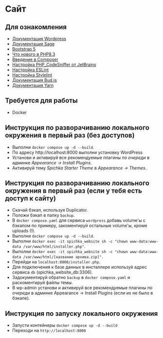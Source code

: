 # Сайт

## Для ознакомления

- [Документация Wordpress](https://wordpress.org/documentation/)
- [Документация Sage](https://roots.io/sage/docs/)
- [Bootstrap 5](https://getbootstrap.com/docs/5.3/getting-started/introduction/)
- [Что нового в PHP8.3](https://www.php.net/releases/8.3/ru.php) 
- [Введение в Composer](https://getcomposer.ucoz.org/publ/kniga/osnovnoe_ispolzovanie/2-1-0-2)
- [Настройка PHP_CodeSniffer от JetBrains](https://www.jetbrains.com/help/phpstorm/using-php-code-sniffer.html)
- [Настройка ESLint](https://www.jetbrains.com/help/phpstorm/eslint.html)
- [Настройка Stylelint](https://www.jetbrains.com/help/phpstorm/using-stylelint-code-quality-tool.html)
- [Документация Bud.js](https://bud.js.org/learn/config/dev-server)
- [Документация Yarn](https://yarnpkg.com/getting-started)

## Требуется для работы
- Docker

## Инструкция по разворачиванию локального окружения в первый раз (без доступов)

- Выполни `docker compose up -d --build`.
- По адресу http://localhost:8000 выполни установку WordPress
- Установи и активируй все рекомендуемые плагины _по очереди_ в админке _Appearance -> Install Plugins_.
- Активируй тему _Spichka Starter Theme_ в _Appearance -> Themes_.

## Инструкция по разворачиванию локального окружения в первый раз (если у тебя есть доступ к сайту)

- Скачай бэкап, используя Duplicator.
- Положи бэкап в папку `backup`.
- В `docker compose.yaml` для сервиса `wordpress` добавь volume'ы с бэкапом по примеру, закоментируй остальные volume'ы, кроме uploads (!).
- Выполни `docker compose up -d --build`.
- Выполни `docker exec -it spichka_website sh -c "chown www-data:www-data /var/www/html/installer.php"`.
- Выполни `docker exec -it spichka_website sh -c "chown www-data:www-data /var/www/html/[название архива.zip]"`.
- Перейди на `localhost:8000/installer.php`.
- Для подключения к базе данных в инсталлере используй адрес сервиса `db` (spichka_website_db:3306).
- Задокументируй обратно `backup` в `docker compose.yaml` и раскоментируй файлы темы.
- В wp-admin установи и активируй все рекомендуемые плагины _по очереди_ в админке Appearance -> Install Plugins (если их не было в бэкапе).

## Инструкция по запуску локального окружения

- Запусти контейнеры `docker compose up -d --build`
- Переходи на `http://localhost:8000`
